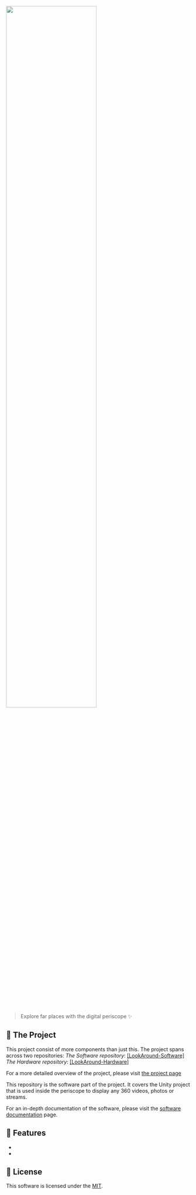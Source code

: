 <!-- @format -->

<img src="https://dermrvn-code.github.io/LookAround/assets/logo.png" style="width: 70%;" />

> Explore far places with the digital periscope ✨

<!-- <img src="https://user-images.githubusercontent.com/37766175/121809054-446bac80-cc96-11eb-9139-08c6d9ad2d88.png" /> -->

## 🔭 The Project

This project consist of more components than just this.
The project spans across two repositories:
_The Software repository_: [[LookAround-Software]](https://github.com/dermrvn-code/LookAround-Software)
_The Hardware repository_: [[LookAround-Hardware]](https://github.com/dermrvn-code/LookAround-Hardware)

For a more detailed overview of the project, please visit [the project page](https://dermrvn-code.github.io/LookAround/)

This repository is the software part of the project.
It covers the Unity project that is used inside the periscope to display any 360 videos, photos or streams.

For an in-depth documentation of the software, please visit the [software documentation](https://dermrvn-code.github.io/LookAround/software/) page.

## 🎨 Features

-

-

## 📜 License

This software is licensed under the [MIT](https://github.com/dermrvn-code/LookAround-Unity/LICENSE).

